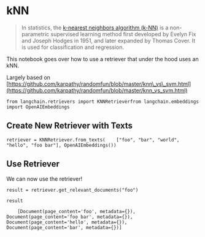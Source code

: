 kNN
===

> In statistics, the [k-nearest neighbors algorithm (k-NN)](https://en.wikipedia.org/wiki/K-nearest_neighbors_algorithm) is a non-parametric supervised learning method first developed by Evelyn Fix and Joseph Hodges in 1951, and later expanded by Thomas Cover. It is used for classification and regression.

This notebook goes over how to use a retriever that under the hood uses an kNN.

Largely based on [https://github.com/karpathy/randomfun/blob/master/knn\_vs\_svm.html](https://github.com/karpathy/randomfun/blob/master/knn_vs_svm.html)

    from langchain.retrievers import KNNRetrieverfrom langchain.embeddings import OpenAIEmbeddings

Create New Retriever with Texts[​](#create-new-retriever-with-texts "Direct link to Create New Retriever with Texts")
---------------------------------------------------------------------------------------------------------------------

    retriever = KNNRetriever.from_texts(    ["foo", "bar", "world", "hello", "foo bar"], OpenAIEmbeddings())

Use Retriever[​](#use-retriever "Direct link to Use Retriever")
---------------------------------------------------------------

We can now use the retriever!

    result = retriever.get_relevant_documents("foo")

    result

        [Document(page_content='foo', metadata={}),     Document(page_content='foo bar', metadata={}),     Document(page_content='hello', metadata={}),     Document(page_content='bar', metadata={})]